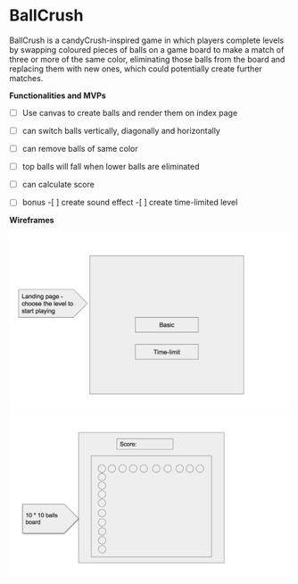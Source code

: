 # BallCrush
BallCrush is a candyCrush-inspired game in which players complete levels by swapping coloured pieces of balls on a game board to make a match of three or more of the same color, eliminating those balls from the board and replacing them with new ones, which could potentially create further matches.


**Functionalities and MVPs**
- [ ]  Use canvas to create balls and render them on index page
- [ ]  can switch balls vertically, diagonally and horizontally
- [ ]  can remove balls of same color
- [ ]  top balls will fall when lower balls are eliminated
- [ ]  can calculate score
- [ ]  bonus
        -[ ] create sound effect
        -[ ] create time-limited level


**Wireframes**

![index](lib/images/index.png)
![player](lib/images/player.png)

